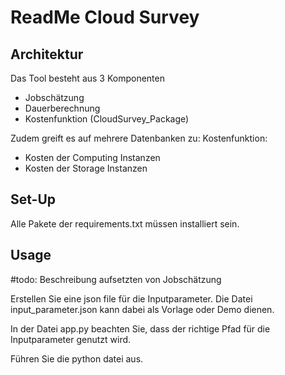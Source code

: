 # ReadMe  Cloud Survey

## Architektur
Das Tool besteht aus 3 Komponenten
- Jobschätzung
- Dauerberechnung
- Kostenfunktion (CloudSurvey_Package)

Zudem greift es auf mehrere Datenbanken zu:
Kostenfunktion:
- Kosten der Computing Instanzen
- Kosten der Storage Instanzen

## Set-Up
Alle Pakete der requirements.txt müssen installiert sein.

## Usage

#todo: Beschreibung aufsetzten von Jobschätzung

Erstellen Sie eine json file für die Inputparameter. 
Die Datei input_parameter.json kann dabei als Vorlage oder Demo dienen.

In der Datei app.py beachten Sie, dass der richtige Pfad für die Inputparameter genutzt wird.

Führen Sie die python datei aus.

